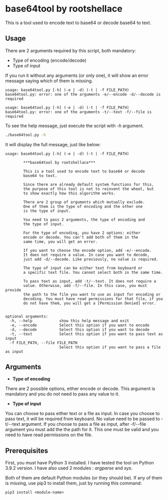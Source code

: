 # base64tool by rootshellace

This is a tool used to encode text to base64 or decode base64 to text.

## Usage

There are 2 arguments required by this script, both mandatory:

- Type of encoding (encode/decode)
- Type of input

If you run it without any arguments (or only one), it will show an error message saying which of them is missing.

```
usage: base64tool.py [-h] (-e | -d) (-t | -f FILE_PATH)
base64tool.py: error: one of the arguments -e/--encode -d/--decode is required
```
```
usage: base64tool.py [-h] (-e | -d) (-t | -f FILE_PATH)
base64tool.py: error: one of the arguments -t/--text -f/--file is required
```

To see the help message, just execute the script with *-h* argument.
```bash
./base64tool.py -h
```
It will display the full message, just like below:
```
usage: base64tool.py [-h] (-e | -d) (-t | -f FILE_PATH)

        ***base64tool by rootshellace***

        This is a tool used to encode text to base64 or decode
        base64 to text.

        Since there are already default system functions for this,
        the purpose of this tool is not to reinvent the wheel, but
        to show exactly how this algorithm works.
            
        There are 2 group of arguments which mutually exclude.
        One of them is the type of encoding and the other one
        is the type of input.

        You need to pass 2 arguments, the type of encoding and 
        the type of input.

        For the type of encoding, you have 2 options: either
        encode or decode. You can't add both of them in the 
        same time, you will get an error.

        If you want to choose the encode option, add -e/--encode.
        It does not require a value. In case you want to decode,
        just add -d/--decode. Like previously, no value is required.

        The type of input can be either text from keyboard or
        a specific text file. You cannot select both in the same time.

        To pass text as input, add -t/--text. It does not require a
        value. Otherwise, add -f/--file. In this case, you must provide
        the path to the file you want to use as input for encoding or
        decoding. You must have read permissions for that file, if you
        do not have them, you will get a [Permission Denied] error.
        

optional arguments:
  -h, --help            show this help message and exit
  -e, --encode          Select this option if you want to encode
  -d, --decode          Select this option if you want to decode
  -t, --text            Select this option if you want to pass text as input
  -f FILE_PATH, --file FILE_PATH
                        Select this option if you want to pass a file as input
```
## Arguments

* **Type of encoding**

There are 2 possible options, either encode or decode. This argument is mandatory and you do not need to pass any value to it.

* **Type of input**

You can choose to pass either text or a file as input. In case you choose to pass text, it will be required from keyboard. No value need to be passed to -t/--text argument. If you choose to pass a file as input, after -f/--file argument you must add the the path for it. This one must be valid and you need to have read permissions on the file.

## Prerequisites

First, you must have Python 3 installed. I have tested the tool on Python 3.9.2 version. 
I have also used 2 modules : *argparse* and *sys*.

Both of them are default Python modules (or they should be). If any of them is missing, use pip3 to install them, just by running this command:

```
pip3 install <module-name>
```
